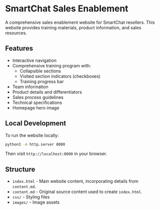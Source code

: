 # SmartChat Sales Enablement

A comprehensive sales enablement website for SmartChat resellers. This website provides training materials, product information, and sales resources.

## Features

- Interactive navigation
- Comprehensive training program with:
  - Collapsible sections
  - Visited section indicators (checkboxes)
  - Training progress bar
- Team information
- Product details and differentiators
- Sales process guidelines
- Technical specifications
- Homepage hero image

## Local Development

To run the website locally:

```bash
python3 -m http.server 8000
```

Then visit `http://localhost:8000` in your browser.

## Structure

- `index.html` - Main website content, incorporating details from `content.md`.
- `content.md` - Original source content used to create `index.html`.
- `css/` - Styling files
- `images/` - Image assets
